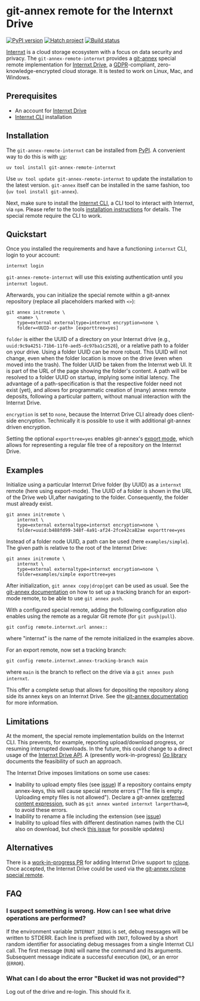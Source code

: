 # git-annex remote for the Internxt Drive

[![PyPI version](https://badge.fury.io/py/git-annex-remote-internxt.svg)](https://badge.fury.io/py/git-annex-remote-internxt)
[![Hatch project](https://img.shields.io/badge/%F0%9F%A5%9A-Hatch-4051b5.svg)](https://github.com/pypa/hatch)
[![Build status](https://ci.appveyor.com/api/projects/status/ju49sgandd8khyi9/branch/main?svg=true)](https://ci.appveyor.com/project/mih/git-annex-remote-internxt/branch/main)


[Internxt](https://internxt.com/about) is a cloud storage ecosystem with a focus on data security and privacy.
The `git-annex-remote-internxt` provides a [git-annex](https://git-annex.branchable.com) special remote implementation for [Internxt Drive](https://internxt.com/drive), a [GDPR](https://gdpr.eu/what-is-gdpr)-compliant, zero-knowledge-encrypted cloud storage.
It is tested to work on Linux, Mac, and Windows.

## Prerequisites

- An account for [Internxt Drive](https://internxt.com/drive)
- [Internxt CLI](https://github.com/internxt/cli#readme) installation

## Installation

The `git-annex-remote-internxt` can be installed from [PyPI](https://pypi.org/project/git-annex-remote-internxt).
A convenient way to do this is with [uv](https://github.com/astral-sh/uv):

```
uv tool install git-annex-remote-internxt
```

Use `uv tool update git-annex-remote-internxt` to update the installation to the latest version.
`git-annex` itself can be installed in the same fashion, too (`uv tool install git-annex`).

Next, make sure to install the [Internxt CLI](https://github.com/internxt/cli#readme), a CLI tool to interact with Internxt, via `npm`.
Please refer to the tools [installation instructions](https://github.com/internxt/cli#installation) for details.
The special remote require the CLI to work.

## Quickstart

Once you installed the requirements and have a functioning `internxt` CLI, login to your account:

```
internxt login
```

`git-annex-remote-internxt` will use this existing authentication until you `internxt logout`.

Afterwards, you can initialize the special remote within a git-annex repository (replace all placeholders marked with ``<>``):

```
git annex initremote \
    <name> \
    type=external externaltype=internxt encryption=none \
    folder=<UUID-or-path> [exporttree=yes]
```

`folder` is either the UUID of a directory on your Internxt drive (e.g., `uuid:9c9a4251-71b6-11f0-aed5-dc97ba1c2528`), or a relative path to a folder on your drive.
Using a folder UUID can be more robust.
This UUID will not change, even when the folder location is move on the drive (even when moved into the trash).
The folder UUID be taken from the Internxt web UI.
It is part of the URL of the page showing the folder's content.
A path will be resolved to a folder UUID on startup, implying some initial latency.
The advantage of a path-specification is that the respective folder need not exist (yet), and allows for programmatic creation of (many) annex remote deposits, following a particular pattern, without manual interaction with the Internxt Drive.

`encryption` is set to `none`, because the Internxt Drive CLI already does client-side encryption.
Technically it is possible to use it with additional git-annex driven encryption.

Setting the optional `exporttree=yes` enables git-annex's [export mode](https://git-annex.branchable.com/git-annex-export), which allows for representing a regular file tree of a repository on the Internxt Drive.

## Examples

Initialize using a particular Internxt Drive folder (by UUID) as a `internxt` remote (here using export-mode).
The UUID of a folder is shown in the URL of the Drive web UI,after navigating to the folder.
Consequently, the folder must already exist.

```
git annex initremote \
    internxt \
    type=external externaltype=internxt encryption=none \
    folder=uuid:b488fd99-348f-4a91-af24-2fce42ca82ae exporttree=yes
```

Instead of a folder node UUID, a path can be used (here `examples/simple`).
The given path is relative to the root of the Internxt Drive:

```
git annex initremote \
    internxt \
    type=external externaltype=internxt encryption=none \
    folder=examples/simple exporttree=yes
```

After initialization, `git annex copy|drop|get` can be used as usual.
See the [git-annex documentation](https://git-annex.branchable.com/git-annex-export) on how to set up a tracking branch for an export-mode remote, to be able to use `git annex push`.

With a configured special remote, adding the following configuration *also* enables using the remote as a regular Git remote (for `git push|pull`).

```
git config remote.internxt.url annex::
```

where "internxt" is the name of the remote initialized in the examples above.

For an export remote, now set a tracking branch:

```
git config remote.internxt.annex-tracking-branch main
```

where `main` is the branch to reflect on the drive via a `git annex push internxt`.

This offer a complete setup that allows for depositing the repository along side its annex keys on an Internxt Drive.
See the [git-annex documentation](https://git-annex.branchable.com/git-remote-annex) for more information.

## Limitations

At the moment, the special remote implementation builds on the Internxt CLI.
This prevents, for example, reporting upload/download progress, or resuming interrupted downloads.
In the future, this could change to a direct usage of the [Internxt Drive API](https://api.internxt.com/drive).
A (presently work-in-progress) [Go library](https://github.com/StarHack/go-internxt-drive) documents the feasibility of such an approach.

The Internxt Drive imposes limitations on some use cases:

- Inability to upload empty files (see [issue](https://github.com/internxt/cli/issues/285))
  If a repository contains empty annex-keys, this will cause special remote errors ("The file is empty. Uploading empty files is not allowed").
  Declare a git-annex [preferred content expression](https://git-annex.branchable.com/git-annex-preferred-content/), such as `git annex wanted internxt largerthan=0`, to avoid these errors.
- Inability to rename a file including the extension (see [issue](https://github.com/internxt/cli/issues/327))
- Inability to upload files with different destination names (with the CLI also on download, but check [this issue](https://github.com/internxt/cli/issues/125) for possible updates)

## Alternatives

There is a [work-in-progress PR](https://github.com/rclone/rclone/pull/8556) for adding Internxt Drive support to [rclone](https://rclone.org).
Once accepted, the Internxt Drive could be used via the [git-annex rclone special remote](https://rclone.org/commands/rclone_gitannex).


## FAQ

### I suspect something is wrong. How can I see what drive operations are performed?

If the environment variable `INTERNXT_DEBUG` is set, debug messages will be written to STDERR.
Each line is prefixed with `INXT`, followed by a short random identifier for associating debug messages from a single Internxt CLI call.
The first message (`RUN`) will name the command and its arguments.
Subsequent message indicate a successful execution (`OK`), or an error (`ERROR`).

### What can I do about the error "Bucket id was not provided"?

Log out of the drive and re-login. This should fix it.
